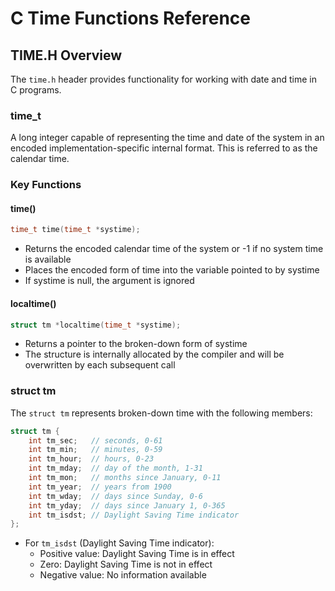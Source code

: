 # C Time Functions Reference

## TIME.H Overview

The `time.h` header provides functionality for working with date and time in C programs.

### time_t

A long integer capable of representing the time and date of the system in an encoded implementation-specific internal format. This is referred to as the calendar time.

### Key Functions

#### time()

```c
time_t time(time_t *systime);
```

- Returns the encoded calendar time of the system or -1 if no system time is available
- Places the encoded form of time into the variable pointed to by systime
- If systime is null, the argument is ignored

#### localtime()

```c
struct tm *localtime(time_t *systime);
```

- Returns a pointer to the broken-down form of systime
- The structure is internally allocated by the compiler and will be overwritten by each subsequent call

### struct tm

The `struct tm` represents broken-down time with the following members:

```c
struct tm {
    int tm_sec;   // seconds, 0-61
    int tm_min;   // minutes, 0-59
    int tm_hour;  // hours, 0-23
    int tm_mday;  // day of the month, 1-31
    int tm_mon;   // months since January, 0-11
    int tm_year;  // years from 1900
    int tm_wday;  // days since Sunday, 0-6
    int tm_yday;  // days since January 1, 0-365
    int tm_isdst; // Daylight Saving Time indicator
};
```

- For `tm_isdst` (Daylight Saving Time indicator):
  - Positive value: Daylight Saving Time is in effect
  - Zero: Daylight Saving Time is not in effect
  - Negative value: No information available
